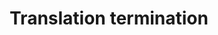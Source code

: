---
authors:
- Anwesha
- Eweitz
description: Developed by Gramene.org  Source:[http://plantreactome.gramene.org/ Plant
  Reactome].
last-edited: 2021-05-26
organisms:
- Oryza sativa
redirect_from:
- /index.php/Pathway:WP3062
- /instance/WP3062
revision: null
schema-jsonld:
- '@context': https://schema.org/
  '@id': https://wikipathways.github.io/pathways/WP3062.html
  '@type': Dataset
  creator:
    '@type': Organization
    name: WikiPathways
  description: Developed by Gramene.org  Source:[http://plantreactome.gramene.org/
    Plant Reactome].
  keywords:
  - 80S
  - Complex (name copied
  - Eukaryotic peptide
  - GTP bound eRF3 (name
  - Homologues of
  - Pi
  - Ribosome:mRNA:peptidyl-tRNA
  - Ribosome:mRNA:tRNA
  - chain release factor
  - copied from entity
  - eRF3-GDP:eRF1:80S
  - eRF3-GTP:eRF1:80S
  - from entity in Homo
  - in Homo sapiens)
  - peptide (name copied
  - polypeptide
  - sapiens)
  - subunit 1
  - with elongating
  license: CC0
  name: Translation termination
seo: CreativeWork
title: Translation termination
wpid: WP3062
---